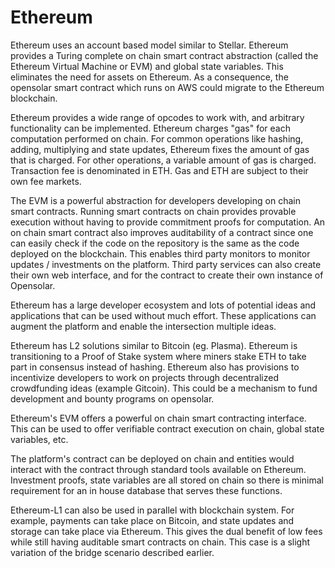 # Ethereum


Ethereum uses an account based model similar to Stellar. Ethereum provides a Turing complete on chain smart contract abstraction \(called the Ethereum Virtual Machine or EVM\) and global state variables. This eliminates the need for assets on Ethereum. As a consequence, the opensolar smart contract which runs on AWS could migrate to the Ethereum blockchain.

Ethereum provides a wide range of opcodes to work with, and arbitrary functionality can be implemented. Ethereum charges "gas" for each computation performed on chain. For common operations like hashing, adding, multiplying and state updates, Ethereum fixes the amount of gas that is charged. For other operations, a variable amount of gas is charged. Transaction fee is denominated in ETH. Gas and ETH are subject to their own fee markets.

The EVM is a powerful abstraction for developers developing on chain smart contracts. Running smart contracts on chain provides provable execution without having to provide commitment proofs for computation. An on chain smart contract also improves auditability of a contract since one can easily check if the code on the repository is the same as the code deployed on the blockchain. This enables third party monitors to monitor updates / investments on the platform. Third party services can also create their own web interface, and for the contract to create their own instance of Opensolar.

Ethereum has a large developer ecosystem and lots of potential ideas and applications that can be used without much effort. These applications can augment the platform and enable the intersection multiple ideas.

Ethereum has L2 solutions similar to Bitcoin \(eg. Plasma\). Ethereum is transitioning to a Proof of Stake system where miners stake ETH to take part in consensus instead of hashing. Ethereum also has provisions to incentivize developers to work on projects through decentralized crowdfunding ideas \(example Gitcoin\). This could be a mechanism to fund development and bounty programs on opensolar.

Ethereum's EVM offers a powerful on chain smart contracting interface. This can be used to offer verifiable contract execution on chain, global state variables, etc.

The platform's contract can be deployed on chain and entities would interact with the contract through standard tools available on Ethereum. Investment proofs, state variables are all stored on chain so there is minimal requirement for an in house database that serves these functions.

Ethereum-L1 can also be used in parallel with blockchain system. For example, payments can take place on Bitcoin, and state updates and storage can take place via Ethereum. This gives the dual benefit of low fees while still having auditable smart contracts on chain. This case is a slight variation of the bridge scenario described earlier.